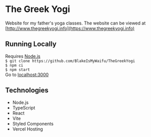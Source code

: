 # The Greek Yogi

Website for my father's yoga classes. The website can be viewed at [http://www.thegreekyogi.info](https://www.thegreekyogi.info)

## Running Locally

Requires [Node.js](https://nodejs.org/en/) <br />
`$ git clone https://github.com/BlakeIsMyWaifu/TheGreekYogi` <br />
`$ npm ci` <br />
`$ npm start` <br />
Go to [localhost:3000](localhost:3000)

## Technologies

- Node.js
- TypeScript
- React
- Vite
- Styled Components
- Vercel Hosting
